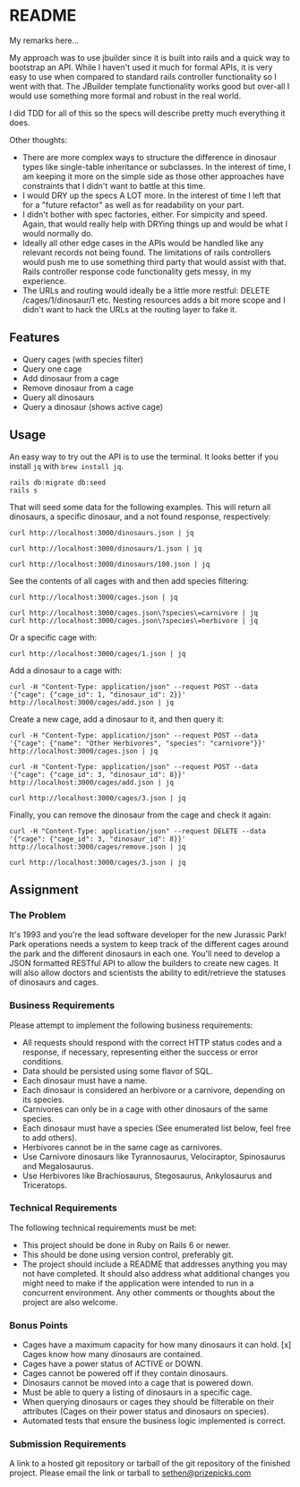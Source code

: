 # README

My remarks here…

My approach was to use jbuilder since it is built into rails and a quick way to
bootstrap an API. While I haven't used it much for formal APIs, it is very easy
to use when compared to standard rails controller functionality so I went with that.
The JBuilder template functionality works good but over-all I would use something
more formal and robust in the real world.

I did TDD for all of this so the specs will describe pretty much everything it does.

Other thoughts:
* There are more complex ways to structure the difference in dinosaur types like single-table inheritance or subclasses. In the interest of time, I am keeping it more on the simple side as those other approaches have constraints that I didn't want to battle at this time.
* I would DRY up the specs A LOT more. In the interest of time I left that for a "future refactor" as well as for readability on your part.
* I didn't bother with spec factories, either. For simpicity and speed. Again, that would really help with DRYing things up and would be what I would normally do.
* Ideally all other edge cases in the APIs would be handled like any relevant records not being found. The limitations of rails controllers would push me to use something third party that would assist with that. Rails controller response code functionality gets messy, in my experience.
* The URLs and routing would ideally be a little more restful: DELETE /cages/1/dinosaur/1 etc. Nesting resources adds a bit more scope and I didn't want to hack the URLs at the routing layer to fake it.

## Features

* Query cages (with species filter)
* Query one cage
* Add dinosaur from a cage
* Remove dinosaur from a cage
* Query all dinosaurs
* Query a dinosaur (shows active cage)

## Usage

An easy way to try out the API is to use the terminal. It looks better if you install `jq` with `brew install jq`.

```
rails db:migrate db:seed
rails s
```

That will seed some data for the following examples. This will return all dinosaurs, a specific dinosaur, and a not found response, respectively:

```
curl http://localhost:3000/dinosaurs.json | jq

curl http://localhost:3000/dinosaurs/1.json | jq

curl http://localhost:3000/dinosaurs/100.json | jq
```

See the contents of all cages with and then add species filtering:

```
curl http://localhost:3000/cages.json | jq

curl http://localhost:3000/cages.json\?species\=carnivore | jq
curl http://localhost:3000/cages.json\?species\=herbivore | jq
```

Or a specific cage with:

```
curl http://localhost:3000/cages/1.json | jq
```

Add a dinosaur to a cage with:

```
curl -H "Content-Type: application/json" --request POST --data '{"cage": {"cage_id": 1, "dinosaur_id": 2}}' http://localhost:3000/cages/add.json | jq
```

Create a new cage, add a dinosaur to it, and then query it:

```
curl -H "Content-Type: application/json" --request POST --data '{"cage": {"name": "Other Herbivores", "species": "carnivore"}}' http://localhost:3000/cages.json | jq

curl -H "Content-Type: application/json" --request POST --data '{"cage": {"cage_id": 3, "dinosaur_id": 8}}' http://localhost:3000/cages/add.json | jq

curl http://localhost:3000/cages/3.json | jq
```

Finally, you can remove the dinosaur from the cage and check it again:

```
curl -H "Content-Type: application/json" --request DELETE --data '{"cage": {"cage_id": 3, "dinosaur_id": 8}}' http://localhost:3000/cages/remove.json | jq

curl http://localhost:3000/cages/3.json | jq
```

## Assignment

### The Problem

It's 1993 and you're the lead software developer for the new Jurassic Park! Park operations needs a system to keep track of the different cages around the park and the different dinosaurs in each one. You'll need to develop a JSON formatted RESTful API to allow the builders to create new cages. It will also allow doctors and scientists the ability to edit/retrieve the statuses of dinosaurs and cages.

### Business Requirements

Please attempt to implement the following business requirements:

* All requests should respond with the correct HTTP status codes and a response, if necessary, representing either the success or error conditions.
* Data should be persisted using some flavor of SQL.
* Each dinosaur must have a name.
* Each dinosaur is considered an herbivore or a carnivore, depending on its species.
* Carnivores can only be in a cage with other dinosaurs of the same species.
* Each dinosaur must have a species (See enumerated list below, feel free to add others).
* Herbivores cannot be in the same cage as carnivores.
* Use Carnivore dinosaurs like Tyrannosaurus, Velociraptor, Spinosaurus and Megalosaurus.
* Use Herbivores like Brachiosaurus, Stegosaurus, Ankylosaurus and Triceratops.

### Technical Requirements

The following technical requirements must be met:

* This project should be done in Ruby on Rails 6 or newer.
* This should be done using version control, preferably git.
* The project should include a README that addresses anything you may not have completed. It should also address what additional changes you might need to make if the application were intended to run in a concurrent environment. Any other comments or thoughts about the project are also welcome.

### Bonus Points

* Cages have a maximum capacity for how many dinosaurs it can hold.
[x] Cages know how many dinosaurs are contained.
* Cages have a power status of ACTIVE or DOWN.
* Cages cannot be powered off if they contain dinosaurs.
* Dinosaurs cannot be moved into a cage that is powered down.
* Must be able to query a listing of dinosaurs in a specific cage.
* When querying dinosaurs or cages they should be filterable on their attributes (Cages on their power status and dinosaurs on species).
* Automated tests that ensure the business logic implemented is correct.

### Submission Requirements

A link to a hosted git repository or tarball of the git repository of the finished project. Please email the link or tarball to sethen@prizepicks.com

